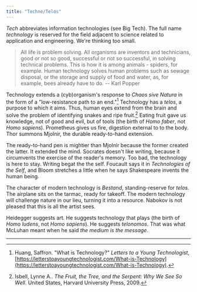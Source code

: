 ```yaml
---
title: "Techne/Telos"
---
```


_Tech_ abbreviates information technologies (see Big Tech). The full name _technology_ is reserved for the field adjacent to science related to application and engineering. We're thinking too small.

> All life is problem solving. All organisms are inventors and technicians, good or not so good, successful or not so successful, in solving technical problems. This is how it is among animals - spiders, for example. Human technology solves human problems such as sewage disposal, or the storage and supply of food and water, as, for example, bees already have to do. -- Karl Popper

Technology extends a (cyb)organism's response to _Chaos sive Natura_ in the form of a "low-resistance path to an end."[^what-is-technology] Technology has a _telos_, a purpose to which it aims. Thus, human eyes extend from the brain and solve the problem of identifying snakes and ripe fruit.[^fruit-tree-serpent] Eating fruit gave us knowledge, not of good and evil, but of tools (the birth of _Homo faber_, not _Homo sapiens_). Prometheus gives us fire, digestion external to to the body. Thor summons Mjolnir, the durable ready-to-hand extension.

The ready-to-hand pen is mightier than Mjolnir because the former created the latter. It extended the mind. Socrates doesn't like writing, because it circumvents the exercise of the reader's memory. Too bad, the technology is here to stay. Writing begat the the self. Foucault says it in _Technologies of the Self_, and Bloom stretches a little when he says Shakespeare invents the human being.

The character of modern technology is _Bestand_, standing-reserve for _telos_. The airplane sits on the tarmac, ready for takeoff. The modern technology will challenge nature in our lieu, turning it into a resource. Nabokov is not pleased that this is all the artist sees. 

Heidegger suggests art. He suggests technology that plays (the birth of _Homo ludens_, not _Homo sapiens_). He suggests _telonomos_. That was what McLuhan meant when he said _the medium is the message_.

---


[^fruit-tree-serpent]: Isbell, Lynne A.. _The Fruit, the Tree, and the Serpent: Why We See So Well_. United States, Harvard University Press, 2009.

[^what-is-technology]: Huang, Saffron. "What is Technology?" _Letters to a Young Technologist_, [https://letterstoayoungtechnologist.com/What-is-Technology](https://letterstoayoungtechnologist.com/What-is-Technology).
